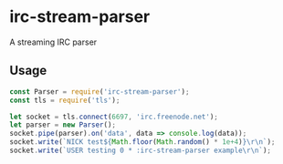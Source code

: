 # irc-stream-parser

A streaming IRC parser

## Usage

```js
const Parser = require('irc-stream-parser');
const tls = require('tls');

let socket = tls.connect(6697, 'irc.freenode.net');
let parser = new Parser();
socket.pipe(parser).on('data', data => console.log(data));
socket.write(`NICK test${Math.floor(Math.random() * 1e+4)}\r\n`);
socket.write(`USER testing 0 * :irc-stream-parser example\r\n`);
```
